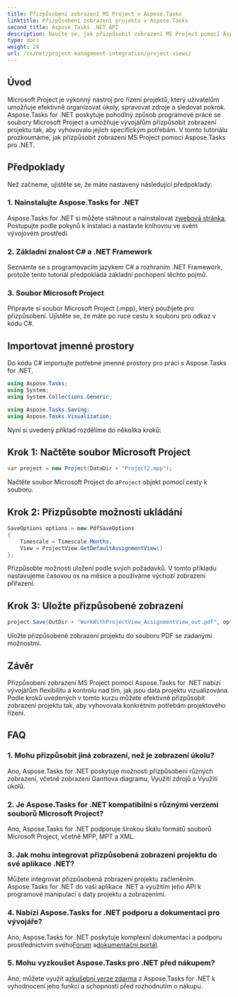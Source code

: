 ```yaml
---
title: Přizpůsobení zobrazení MS Project v Aspose.Tasks
linktitle: Přizpůsobení zobrazení projektu v Aspose.Tasks
second_title: Aspose.Tasks .NET API
description: Naučte se, jak přizpůsobit zobrazení MS Project pomocí Aspose.Tasks pro .NET. Postupujte podle našeho podrobného průvodce pro efektivní vizualizaci řízení projektů.
type: docs
weight: 24
url: /cs/net/project-management-integration/project-views/
---
```

## Úvod
Microsoft Project je výkonný nástroj pro řízení projektů, který uživatelům umožňuje efektivně organizovat úkoly, spravovat zdroje a sledovat pokrok. Aspose.Tasks for .NET poskytuje pohodlný způsob programové práce se soubory Microsoft Project a umožňuje vývojářům přizpůsobit zobrazení projektu tak, aby vyhovovalo jejich specifickým potřebám. V tomto tutoriálu prozkoumáme, jak přizpůsobit zobrazení MS Project pomocí Aspose.Tasks pro .NET.
## Předpoklady
Než začneme, ujistěte se, že máte nastaveny následující předpoklady:
### 1. Nainstalujte Aspose.Tasks for .NET
 Aspose.Tasks for .NET si můžete stáhnout a nainstalovat z[webová stránka](https://releases.aspose.com/tasks/net/), Postupujte podle pokynů k instalaci a nastavte knihovnu ve svém vývojovém prostředí.
### 2. Základní znalost C# a .NET Framework
Seznamte se s programovacím jazykem C# a rozhraním .NET Framework, protože tento tutoriál předpokládá základní pochopení těchto pojmů.
### 3. Soubor Microsoft Project
Připravte si soubor Microsoft Project (.mpp), který použijete pro přizpůsobení. Ujistěte se, že máte po ruce cestu k souboru pro odkaz v kódu C#.
## Importovat jmenné prostory
Do kódu C# importujte potřebné jmenné prostory pro práci s Aspose.Tasks for .NET.
```csharp
using Aspose.Tasks;
using System;
using System.Collections.Generic;

using Aspose.Tasks.Saving;
using Aspose.Tasks.Visualization;
```
Nyní si uvedený příklad rozdělíme do několika kroků:
## Krok 1: Načtěte soubor Microsoft Project
```csharp
var project = new Project(DataDir + "Project2.mpp");
```
 Načtěte soubor Microsoft Project do a`Project` objekt pomocí cesty k souboru.
## Krok 2: Přizpůsobte možnosti ukládání
```csharp
SaveOptions options = new PdfSaveOptions
{
    Timescale = Timescale.Months,
    View = ProjectView.GetDefaultAssignmentView()
};
```
Přizpůsobte možnosti uložení podle svých požadavků. V tomto příkladu nastavujeme časovou os na měsíce a používáme výchozí zobrazení přiřazení.
## Krok 3: Uložte přizpůsobené zobrazení
```csharp
project.Save(OutDir + "WorkWithProjectView_AssignmentView_out.pdf", options);
```
Uložte přizpůsobené zobrazení projektu do souboru PDF se zadanými možnostmi.
## Závěr
Přizpůsobení zobrazení MS Project pomocí Aspose.Tasks for .NET nabízí vývojářům flexibilitu a kontrolu nad tím, jak jsou data projektu vizualizována. Podle kroků uvedených v tomto kurzu můžete efektivně přizpůsobit zobrazení projektu tak, aby vyhovovala konkrétním potřebám projektového řízení.
## FAQ
### 1. Mohu přizpůsobit jiná zobrazení, než je zobrazení úkolu?
Ano, Aspose.Tasks for .NET poskytuje možnosti přizpůsobení různých zobrazení, včetně zobrazení Ganttova diagramu, Využití zdrojů a Využití úkolů.
### 2. Je Aspose.Tasks for .NET kompatibilní s různými verzemi souborů Microsoft Project?
Ano, Aspose.Tasks for .NET podporuje širokou škálu formátů souborů Microsoft Project, včetně MPP, MPT a XML.
### 3. Jak mohu integrovat přizpůsobená zobrazení projektu do své aplikace .NET?
Můžete integrovat přizpůsobená zobrazení projektu začleněním Aspose.Tasks for .NET do vaší aplikace .NET a využitím jeho API k programové manipulaci s daty projektu a zobrazeními.
### 4. Nabízí Aspose.Tasks for .NET podporu a dokumentaci pro vývojáře?
 Ano, Aspose.Tasks for .NET poskytuje komplexní dokumentaci a podporu prostřednictvím svého[Fórum](https://forum.aspose.com/c/tasks/15) a[dokumentační portál](https://reference.aspose.com/tasks/net/).
### 5. Mohu vyzkoušet Aspose.Tasks pro .NET před nákupem?
 Ano, můžete využít a[zkušební verze zdarma](https://releases.aspose.com/) z Aspose.Tasks for .NET k vyhodnocení jeho funkcí a schopností před rozhodnutím o nákupu.